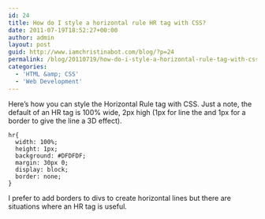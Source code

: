 ```yaml
---
id: 24
title: How do I style a horizontal rule HR tag with CSS?
date: 2011-07-19T18:52:27+00:00
author: admin
layout: post
guid: http://www.iamchristinabot.com/blog/?p=24
permalink: /blog/20110719/how-do-i-style-a-horizontal-rule-tag-with-css/
categories:
  - 'HTML &amp; CSS'
  - 'Web Development'
---
```

Here&#8217;s how you can style the Horizontal Rule tag with CSS. Just a note, the default of an HR tag is 100% wide, 2px high (1px for line the and 1px for a border to give the line a 3D effect).


    hr{
      width: 100%;
      height: 1px;
      background: #DFDFDF;
      margin: 30px 0;
      display: block;
      border: none;
    }



I prefer to add borders to divs to create horizontal lines but there are situations where an HR tag is useful.
